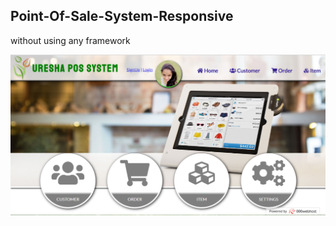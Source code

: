 ## Point-Of-Sale-System-Responsive

without using any framework

![GitHub Logo](https://raw.githubusercontent.com/ureshaL/Point-Of-Sale-System-Responsive/master/image/Capture.PNG)
